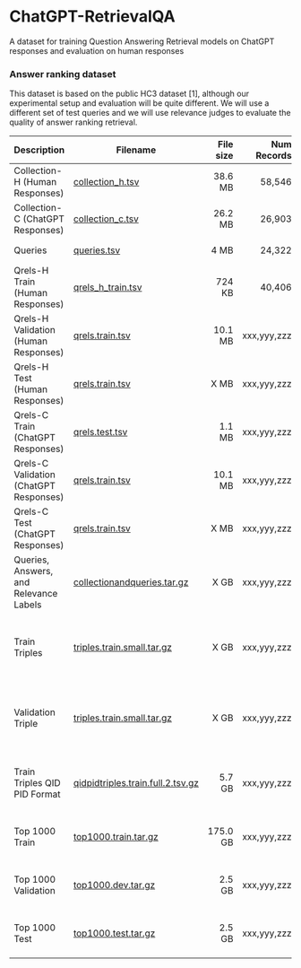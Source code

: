 # ChatGPT-RetrievalQA
A dataset for training Question Answering Retrieval models on ChatGPT responses and evaluation on human responses

### Answer ranking dataset

This dataset is based on the public HC3 dataset [1], although our experimental setup and evaluation will be quite different.
We will use a different set of test queries and we will use relevance judges to evaluate the quality of answer ranking retrieval.

| Description                                           | Filename                                                                                                                | File size |                        Num Records | Format                                                         |
|-------------------------------------------------------|-------------------------------------------------------------------------------------------------------------------------|----------:|-----------------------------------:|----------------------------------------------------------------|
| Collection-H (Human Responses)                                | [collection_h.tsv](https://drive.google.com/file/d/1M5ZN-5CSnp6fL7u0EgtUjcyjrWQwqiJZ/view?usp=share_link)                             |   38.6 MB |                         58,546  | tsv: pid, passage |
| Collection-C (ChatGPT Responses)                                | [collection_c.tsv](https://drive.google.com/file/d/1-8LI4WLPI3ExDz24vLMJ71am4imzflYn/view?usp=share_link)                             |    26.2 MB |                         26,903  | tsv: pid, passage |
| Queries                                   | [queries.tsv](https://drive.google.com/file/d/1-9H60KOBVy6vRvkaIMySUKGXV8A45Ygp/view?usp=share_link)                                   |   4 MB |                         24,322  | tsv: qid, query |
| Qrels-H Train (Human Responses)                                | [qrels_h_train.tsv](https://drive.google.com/file/d/1-9gu7BhdeRewU7i5ClcTgEbkb2tIUR9x/view?usp=share_link)                                     |    724 KB |                            40,406 | TREC qrels format |
| Qrels-H Validation (Human Responses)                              | [qrels.train.tsv](https://dropbox.com/msmarcoranking/qrels.train.tsv)                                 |   10.1 MB |                           xxx,yyy,zzz  | TREC qrels format |
| Qrels-H Test (Human Responses)                              | [qrels.train.tsv](https://dropbox.com/msmarcoranking/qrels.train.tsv)                                 |   X MB |                           xxx,yyy,zzz  | TREC qrels format |
| Qrels-C Train (ChatGPT Responses)                                 | [qrels.test.tsv](https://dropbox.com/msmarcoranking/qrels.dev.tsv)                                     |    1.1 MB |                            xxx,yyy,zzz  | TREC qrels format |
| Qrels-C Validation (ChatGPT Responses)                              | [qrels.train.tsv](https://dropbox.com/msmarcoranking/qrels.train.tsv)                                 |   10.1 MB |                           xxx,yyy,zzz  | TREC qrels format |
| Qrels-C Test (ChatGPT Responses)                              | [qrels.train.tsv](https://dropbox.com/msmarcoranking/qrels.train.tsv)                                 |   X MB |                           xxx,yyy,zzz  | TREC qrels format |
| Queries, Answers, and Relevance   Labels | [collectionandqueries.tar.gz](https://dropbox.com/collectionandqueries.tar.gz)         |    X GB |                        xxx,yyy,zzz  | |
| Train Triples                       | [triples.train.small.tar.gz](https://dropbox.com/triples.train.tar.gz)           |  X GB |                        xxx,yyy,zzz  | tsv: query, positive passage, negative passage |
| Validation Triple                       | [triples.train.small.tar.gz](https://dropbox.com/triples.train.tar.gz)           |   X GB |                        xxx,yyy,zzz  | tsv: query, positive passage, negative passage |
| Train Triples QID PID Format               | [qidpidtriples.train.full.2.tsv.gz](https://dropbox.com/qidpidtriples.train.full.2.tsv.gz) |    5.7 GB |                       xxx,yyy,zzz  | tsv: qid, positive pid, negative pid |
| Top 1000 Train                            | [top1000.train.tar.gz](https://dropbox.com/top1000.train.tar.gz)                       |  175.0 GB |                       xxx,yyy,zzz  | tsv: qid, pid, query, passage |
| Top 1000 Validation                              | [top1000.dev.tar.gz](https://dropbox.com/top1000.dev.tar.gz)                           |    2.5 GB |                         xxx,yyy,zzz  | tsv: qid, pid, query, passage |
| Top 1000 Test                              | [top1000.test.tar.gz](https://dropbox.com/top1000.test.tar.gz)                           |    2.5 GB |                         xxx,yyy,zzz  | tsv: qid, pid, query, passage |

